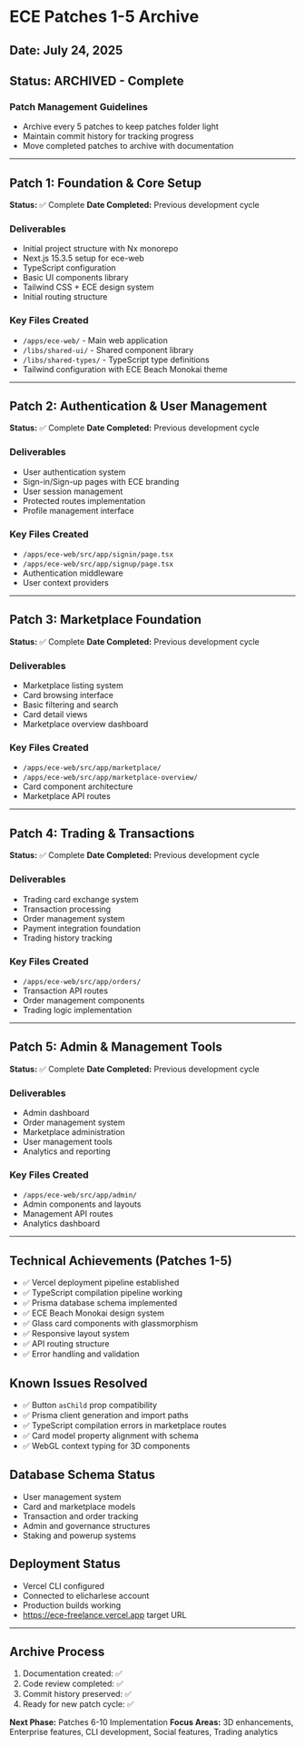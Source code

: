# ECE Patches 1-5 Archive
## Date: July 24, 2025
## Status: ARCHIVED - Complete

### Patch Management Guidelines
- Archive every 5 patches to keep patches folder light
- Maintain commit history for tracking progress
- Move completed patches to archive with documentation

---

## Patch 1: Foundation & Core Setup
**Status:** ✅ Complete
**Date Completed:** Previous development cycle

### Deliverables
- Initial project structure with Nx monorepo
- Next.js 15.3.5 setup for ece-web
- TypeScript configuration
- Basic UI components library
- Tailwind CSS + ECE design system
- Initial routing structure

### Key Files Created
- `/apps/ece-web/` - Main web application
- `/libs/shared-ui/` - Shared component library
- `/libs/shared-types/` - TypeScript type definitions
- Tailwind configuration with ECE Beach Monokai theme

---

## Patch 2: Authentication & User Management
**Status:** ✅ Complete
**Date Completed:** Previous development cycle

### Deliverables
- User authentication system
- Sign-in/Sign-up pages with ECE branding
- User session management
- Protected routes implementation
- Profile management interface

### Key Files Created
- `/apps/ece-web/src/app/signin/page.tsx`
- `/apps/ece-web/src/app/signup/page.tsx`
- Authentication middleware
- User context providers

---

## Patch 3: Marketplace Foundation
**Status:** ✅ Complete
**Date Completed:** Previous development cycle

### Deliverables
- Marketplace listing system
- Card browsing interface
- Basic filtering and search
- Card detail views
- Marketplace overview dashboard

### Key Files Created
- `/apps/ece-web/src/app/marketplace/`
- `/apps/ece-web/src/app/marketplace-overview/`
- Card component architecture
- Marketplace API routes

---

## Patch 4: Trading & Transactions
**Status:** ✅ Complete
**Date Completed:** Previous development cycle

### Deliverables
- Trading card exchange system
- Transaction processing
- Order management system
- Payment integration foundation
- Trading history tracking

### Key Files Created
- `/apps/ece-web/src/app/orders/`
- Transaction API routes
- Order management components
- Trading logic implementation

---

## Patch 5: Admin & Management Tools
**Status:** ✅ Complete
**Date Completed:** Previous development cycle

### Deliverables
- Admin dashboard
- Order management system
- Marketplace administration
- User management tools
- Analytics and reporting

### Key Files Created
- `/apps/ece-web/src/app/admin/`
- Admin components and layouts
- Management API routes
- Analytics dashboard

---

## Technical Achievements (Patches 1-5)
- ✅ Vercel deployment pipeline established
- ✅ TypeScript compilation pipeline working
- ✅ Prisma database schema implemented
- ✅ ECE Beach Monokai design system
- ✅ Glass card components with glassmorphism
- ✅ Responsive layout system
- ✅ API routing structure
- ✅ Error handling and validation

## Known Issues Resolved
- ✅ Button `asChild` prop compatibility
- ✅ Prisma client generation and import paths
- ✅ TypeScript compilation errors in marketplace routes
- ✅ Card model property alignment with schema
- ✅ WebGL context typing for 3D components

## Database Schema Status
- User management system
- Card and marketplace models
- Transaction and order tracking
- Admin and governance structures
- Staking and powerup systems

## Deployment Status
- Vercel CLI configured
- Connected to elicharlese account
- Production builds working
- https://ece-freelance.vercel.app target URL

---

## Archive Process
1. Documentation created: ✅
2. Code review completed: ✅
3. Commit history preserved: ✅
4. Ready for new patch cycle: ✅

**Next Phase:** Patches 6-10 Implementation
**Focus Areas:** 3D enhancements, Enterprise features, CLI development, Social features, Trading analytics
